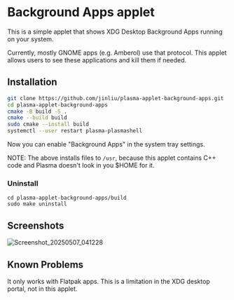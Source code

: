 # Background Apps applet

This is a simple applet that shows XDG Desktop Background Apps running on your system.

Currently, mostly GNOME apps (e.g. Amberol) use that protocol. This applet allows users
to see these applications and kill them if needed.

## Installation

```bash
git clone https://github.com/jinliu/plasma-applet-background-apps.git
cd plasma-applet-background-apps
cmake -B build -S .
cmake --build build
sudo cmake --install build
systemctl --user restart plasma-plasmashell
```

Now you can enable "Background Apps" in the system tray settings.

NOTE: The above installs files to `/usr`, because this applet contains C++ code and Plasma doesn't
look in you $HOME for it. 

### Uninstall

```
cd plasma-applet-background-apps/build
sudo make uninstall
```

## Screenshots

![Screenshot_20250507_041228](https://github.com/user-attachments/assets/fa34e633-09ef-4940-9527-12af3077deab)

## Known Problems

It only works with Flatpak apps. This is a limitation in the XDG desktop portal, not in this applet.
